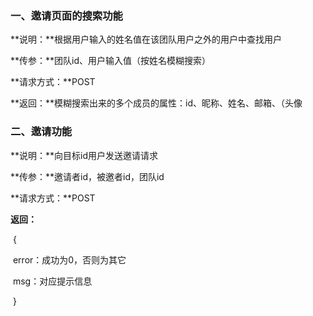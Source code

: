 ### 一、邀请页面的搜索功能

**说明：**根据用户输入的姓名值在该团队用户之外的用户中查找用户

**传参：**团队id、用户输入值（按姓名模糊搜索）

**请求方式：**POST

**返回：**模糊搜索出来的多个成员的属性：id、昵称、姓名、邮箱、（头像

### 二、邀请功能

**说明：**向目标id用户发送邀请请求

**传参：**邀请者id，被邀者id，团队id

**请求方式：**POST

**返回：**

​	{

​	error：成功为0，否则为其它

​	msg：对应提示信息

​	}
















